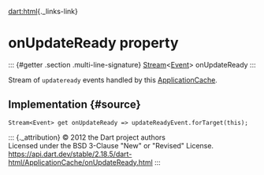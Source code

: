 [dart:html](../../dart-html/dart-html-library){._links-link}

onUpdateReady property
======================

::: {#getter .section .multi-line-signature}
[Stream](../../dart-async/stream-class)\<[Event](../event-class)\>
onUpdateReady
:::

Stream of `updateready` events handled by this
[ApplicationCache](../applicationcache-class).

Implementation {#source}
--------------

``` {.language-dart data-language="dart"}
Stream<Event> get onUpdateReady => updateReadyEvent.forTarget(this);
```

::: {._attribution}
© 2012 the Dart project authors\
Licensed under the BSD 3-Clause \"New\" or \"Revised\" License.\
<https://api.dart.dev/stable/2.18.5/dart-html/ApplicationCache/onUpdateReady.html>
:::
